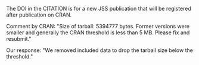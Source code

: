 The DOI in the CITATION is for a new JSS publication that will be registered after publication on CRAN.

Comment by CRAN: "Size of tarball: 5394777 bytes. Former versions were smaller and generally the CRAN threshold is less than 5 MB. Please fix and resubmit."

Our response: "We removed included data to drop the tarball size below the threshold."